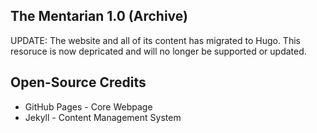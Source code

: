 ## The Mentarian 1.0 (Archive)
UPDATE: The website and all of its content has migrated to Hugo. This resoruce is now depricated and will no longer be supported or updated.

## Open-Source Credits
- GitHub Pages - Core Webpage
- Jekyll - Content Management System
